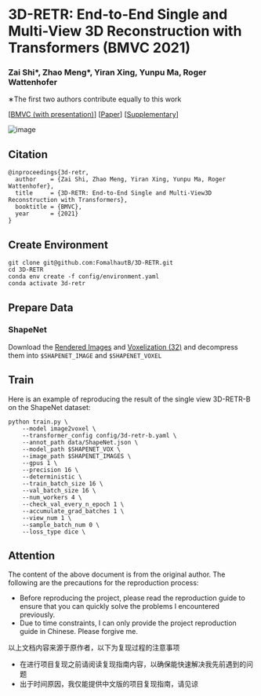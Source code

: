 # 3D-RETR: End-to-End Single and Multi-View 3D Reconstruction with Transformers (BMVC 2021)


### **Zai Shi***, **Zhao Meng***, **Yiran Xing**, **Yunpu Ma**, **Roger Wattenhofer**   

∗The first two authors contribute equally to this work

[[BMVC (with presentation)](https://www.bmvc2021-virtualconference.com/conference/papers/paper_1112.html)]
[[Paper](https://www.bmvc2021-virtualconference.com/assets/papers/1112.pdf)]
[[Supplementary](https://www.bmvc2021-virtualconference.com/assets/supp/1112_supp.pdf)]

 
![image](https://user-images.githubusercontent.com/14837467/137624930-96072863-a32b-431f-ab20-985ffd1e51f4.png)

## Citation
```
@inproceedings{3d-retr,
  author    = {Zai Shi, Zhao Meng, Yiran Xing, Yunpu Ma, Roger Wattenhofer},
  title     = {3D-RETR: End-to-End Single and Multi-View3D Reconstruction with Transformers},
  booktitle = {BMVC},
  year      = {2021}
}
```

## Create Environment

```
git clone git@github.com:FomalhautB/3D-RETR.git
cd 3D-RETR
conda env create -f config/environment.yaml
conda activate 3d-retr
```

## Prepare Data

### ShapeNet

Download the [Rendered Images](http://cvgl.stanford.edu/data2/ShapeNetRendering.tgz) and [Voxelization (32)](http://cvgl.stanford.edu/data2/ShapeNetVox32.tgz) and decompress them into `$SHAPENET_IMAGE` and `$SHAPENET_VOXEL`

## Train

Here is an example of reproducing the result of the single view 3D-RETR-B on the ShapeNet dataset:

```
python train.py \
    --model image2voxel \
    --transformer_config config/3d-retr-b.yaml \
    --annot_path data/ShapeNet.json \
    --model_path $SHAPENET_VOX \
    --image_path $SHAPENET_IMAGES \
    --gpus 1 \
    --precision 16 \
    --deterministic \
    --train_batch_size 16 \
    --val_batch_size 16 \
    --num_workers 4 \
    --check_val_every_n_epoch 1 \
    --accumulate_grad_batches 1 \
    --view_num 1 \
    --sample_batch_num 0 \
    --loss_type dice \
```

## Attention

The content of the above document is from the original author. The following are the precautions for the reproduction process:
- Before reproducing the project, please read the reproduction guide to ensure that you can quickly solve the problems I encountered previously.
- Due to time constraints, I can only provide the project reproduction guide in Chinese. Please forgive me. 

以上文档内容来源于原作者，以下为复现过程的注意事项
- 在进行项目复现之前请阅读复现指南内容，以确保能快速解决我先前遇到的问题
- 出于时间原因，我仅能提供中文版的项目复现指南，请见谅